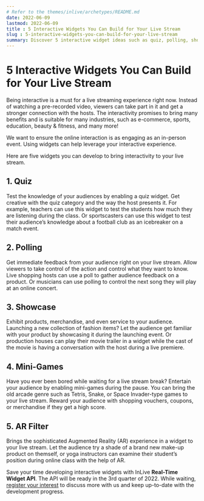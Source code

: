```yaml
---
# Refer to the themes/inlive/archetypes/README.md
date: 2022-06-09
lastmod: 2022-06-09
title : 5 Interactive Widgets You Can Build for Your Live Stream
slug : 5-interactive-widgets-you-can-build-for-your-live-stream
summary: Discover 5 interactive widget ideas such as quiz, polling, showcase, mini-games, and AR filter that you can develop on your live stream with the help of inLive Real-Time Widget API.
---
```


# 5 Interactive Widgets You Can Build for Your Live Stream

Being interactive is a must for a live streaming experience right now. Instead of watching a pre-recorded video, viewers can take part in it and get a stronger connection with the hosts. The interactivity promises to bring many benefits and is suitable for many industries, such as e-commerce, sports, education, beauty & fitness, and many more!

We want to ensure the online interaction is as engaging as an in-person event. Using widgets can help leverage your interactive experience.

Here are five widgets you can develop to bring interactivity to your live stream.

## 1. Quiz

Test the knowledge of your audiences by enabling a quiz widget. Get creative with the quiz category and the way the host presents it. For example, teachers can use this widget to test the students how much they are listening during the class. Or sportscasters can use this widget to test their audience’s knowledge about a football club as an icebreaker on a match event.

## 2. Polling

Get immediate feedback from your audience right on your live stream. Allow viewers to take control of the action and control what they want to know. Live shopping hosts can use a poll to gather audience feedback on a product. Or musicians can use polling to control the next song they will play at an online concert.

## 3. Showcase

Exhibit products, merchandise, and even service to your audience. Launching a new collection of fashion items? Let the audience get familiar with your product by showcasing it during the launching event. Or production houses can play their movie trailer in a widget while the cast of the movie is having a conversation with the host during a live premiere.

## 4. Mini-Games

Have you ever been bored while waiting for a live stream break? Entertain your audience by enabling mini-games during the pause. You can bring the old arcade genre such as Tetris, Snake, or Space Invader-type games to your live stream. Reward your audience with shopping vouchers, coupons, or merchandise if they get a high score.

## 5. AR Filter

Brings the sophisticated Augmented Reality (AR) experience in a widget to your live stream. Let the audience try a shade of a brand new make-up product on themself, or yoga instructors can examine their student’s position during online class with the help of AR.

Save your time developing interactive widgets with InLive **Real-Time Widget API**. The API will be ready in the 3rd quarter of 2022. While waiting, [register your interest](https://tally.so/r/wgD9aM) to discuss more with us and keep up-to-date with the development progress.
